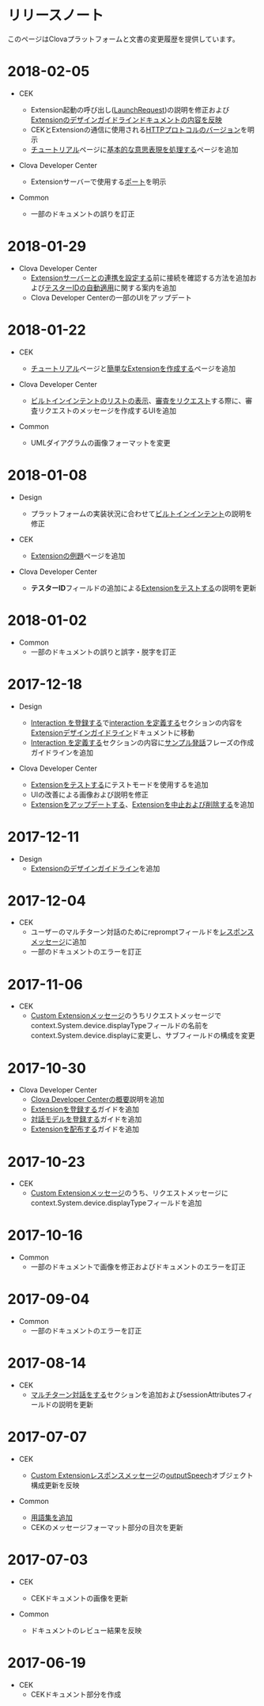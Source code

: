 # リリースノート
このページはClovaプラットフォームと文書の変更履歴を提供しています。


# 2018-02-05

* CEK
  - Extension起動の呼び出し([LaunchRequest](CEK/Guides/Build_Custom_Extension.html#HandleLaunchRequest))の説明を修正および[Extensionのデザインガイドラインドキュメントの内容を反映](/Design/Design_Guideline_For_Extension.md)
  - CEKとExtensionの通信に使用される[HTTPプロトコルのバージョン](/CEK/CEK_Overview.md#WhatisCEK)を明示
  - [チュートリアル](/CEK/Tutorials/Introduction.md)ページに[基本的な意思表現を処理する](/CEK/Tutorials/Handle_Builtin_Intents.md)ページを追加

* Clova Developer Center
  - Extensionサーバーで使用する[ポート](/DevConsole/Guides/CEK/Register_Extension.md#SetServerConnection)を明示

* Common
  - 一部のドキュメントの誤りを訂正

# 2018-01-29

* Clova Developer Center
  - [Extensionサーバーとの連携を設定する](/DevConsole/Guides/CEK/Register_Extension.md#SetServerConnection)前に接続を確認する方法を追加および[テスターIDの自動適用](/DevConsole/Guides/CEK/Test_Extension.md#TestOnClovaApp)に関する案内を追加
  - Clova Developer Centerの一部のUIをアップデート

# 2018-01-22

* CEK
  - [チュートリアル](/CEK/Tutorials/Introduction.md)ページと[簡単なExtensionを作成する](/CEK/Tutorials/Build_Simple_Extension.md)ページを追加

* Clova Developer Center
  - [ビルトインインテントのリストの表示](/DevConsole/Guides/CEK/Register_Interaction_Model.md#AddCustomSlotType)、[審査をリクエスト](/DevConsole/Guides/CEK/Deploy_Extension.md#InputComplianceInfo)する際に、審査リクエストのメッセージを作成するUIを追加

* Common
  - UMLダイアグラムの画像フォーマットを変更

# 2018-01-08

* Design
  - プラットフォームの実装状況に合わせて[ビルトインインテント](/Design/Design_Guideline_For_Extension.md#DefineInteractionModel)の説明を修正

* CEK
  - [Extensionの例題](/CEK/Examples/Extension_Examples.md)ページを追加

* Clova Developer Center
  - <strong>テスターID</strong>フィールドの追加による[Extensionをテストする](/DevConsole/Guides/CEK/Test_Extension.md)の説明を更新

# 2018-01-02

  * Common
    - 一部のドキュメントの誤りと誤字・脱字を訂正

# 2017-12-18

* Design
  - [Interaction を登録する](/DevConsole/Guides/CEK/Register_Interaction_Model.md)で[interaction を定義する](/Design/Design_Guideline_For_Extension.md#DefineInteractionModel)セクションの内容を[Extensionデザインガイドライン](/Design/Design_Guideline_For_Extension.md)ドキュメントに移動
  - [Interaction を定義する](/Design/Design_Guideline_For_Extension.md#DefineInteractionModel)セクションの内容に[サンプル発話](/Design/Design_Guideline_For_Extension.md#UtteranceExample)フレーズの作成ガイドラインを追加

* Clova Developer Center
  - [Extensionをテストする](/DevConsole/Guides/CEK/Test_Extension.md)にテストモードを使用するを追加
  - UIの改善による画像および説明を修正
  - [Extensionをアップデートする](/DevConsole/Guides/CEK/Update_Extension.md)、[Extensionを中止および削除する](/DevConsole/Guides/CEK/Remove_Extension.md)を追加

# 2017-12-11

* Design
  - [Extensionのデザインガイドライン](/Design/Design_Guideline_For_Extension.md)を追加

# 2017-12-04

* CEK
  - ユーザーのマルチターン対話のためにrepromptフィールドを[レスポンスメッセージ](/CEK/References/CEK_API.md#CustomExtResponseMessage)に追加
  - 一部のドキュメントのエラーを訂正

# 2017-11-06

* CEK
  - [Custom Extensionメッセージ](/CEK/References/CEK_API.md#CustomExtMessage)のうちリクエストメッセージでcontext.System.device.displayTypeフィールドの名前をcontext.System.device.displayに変更し、サブフィールドの構成を変更

# 2017-10-30

* Clova Developer Center
  - [Clova Developer Centerの概要](/DevConsole/ClovaDevConsole_Overview.md)説明を追加
  - [Extensionを登録する](/DevConsole/Guides/CEK/Register_Extension.md)ガイドを追加
  - [対話モデルを登録する](/DevConsole/Guides/CEK/Register_Interaction_Model.md)ガイドを追加
  - [Extensionを配布する](/DevConsole/Guides/CEK/Deploy_Extension.md)ガイドを追加

# 2017-10-23

* CEK
  - [Custom Extensionメッセージ](/CEK/References/CEK_API.md#CustomExtMessage)のうち、リクエストメッセージにcontext.System.device.displayTypeフィールドを追加

# 2017-10-16

* Common
  - 一部のドキュメントで画像を修正およびドキュメントのエラーを訂正

# 2017-09-04

- Common
  - 一部のドキュメントのエラーを訂正

# 2017-08-14

* CEK
  - [マルチターン対話をする](/CEK/Guides/Build_Custom_Extension.md#DoMultiturnDialog)セクションを追加およびsessionAttributesフィールドの説明を更新

# 2017-07-07

* CEK
  - [Custom Extensionレスポンスメッセージ](/CEK/References/CEK_API.md#CustomExtResponseMessage)の[outputSpeech](/CEK/References/CEK_API.md#CustomExtResponseMessage)オブジェクト構成更新を反映

* Common
  - [用語集を追加](/Terms.md)
  - CEKのメッセージフォーマット部分の目次を更新

# 2017-07-03
* CEK
  - CEKドキュメントの画像を更新

* Common
  - ドキュメントのレビュー結果を反映

# 2017-06-19
* CEK
  - CEKドキュメント部分を作成
